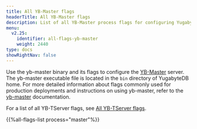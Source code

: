 ```yaml
---
title: All YB-Master flags
headerTitle: All YB-Master flags
description: List of all YB-Master process flags for configuring YugabyteDB using yb-master
menu:
  v2.25:
    identifier: all-flags-yb-master
    weight: 2440
type: docs
showRightNav: false
---
```


Use the yb-master binary and its flags to configure the [YB-Master](../../../architecture/yb-master/) server. The yb-master executable file is located in the `bin` directory of YugabyteDB home. For more detailed information about flags commonly used for production deployments and instructions on using yb-master, refer to the [yb-master](../yb-master/) documentation.

For a list of all YB-TServer flags, see [All YB-TServer flags](../all-flags-yb-tserver/).

{{%all-flags-list process="master"%}}
